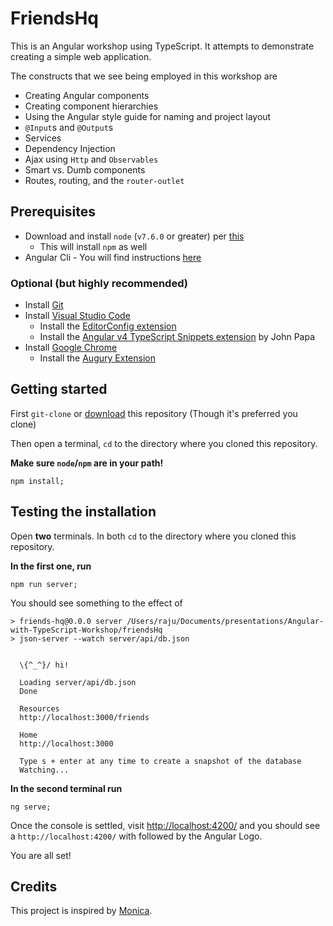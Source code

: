 # FriendsHq

This is an Angular workshop using TypeScript. 
It attempts to demonstrate creating a simple web application.

The constructs that we see being employed in this workshop are

- Creating Angular components
- Creating component hierarchies
- Using the Angular style guide for naming and project layout
- `@Input`s and `@Output`s
- Services
- Dependency Injection
- Ajax using `Http` and `Observables`
- Smart vs. Dumb components
- Routes, routing, and the `router-outlet`

## Prerequisites

- Download and install `node` (`v7.6.0` or greater) per [this](https://nodejs.org/en/download/)
  - This will install `npm` as well
- Angular Cli - You will find instructions [here](https://github.com/angular/angular-cli#prerequisites)

### Optional (but highly recommended)

- Install [Git](https://git-scm.com/downloads)
- Install [Visual Studio Code](https://code.visualstudio.com/)
  - Install the [EditorConfig extension](https://marketplace.visualstudio.com/items?itemName=EditorConfig.EditorConfig)
  - Install the [Angular v4 TypeScript Snippets extension](https://marketplace.visualstudio.com/items?itemName=johnpapa.Angular2) by John Papa
- Install [Google Chrome](https://www.google.com/chrome/index.html)
  - Install the [Augury Extension](https://chrome.google.com/webstore/detail/augury/elgalmkoelokbchhkhacckoklkejnhcd?hl=en)

## Getting started

First `git-clone` or [download]() this repository (Though it's preferred you clone)

Then open a terminal, `cd` to the directory where you cloned this repository.

**Make sure `node`/`npm` are in your path!**

```
npm install;
```

## Testing the installation

Open **two** terminals.
In both `cd` to the directory where you cloned this repository.

**In the first one, run**

```
npm run server;
```

You should see something to the effect of

```
> friends-hq@0.0.0 server /Users/raju/Documents/presentations/Angular-with-TypeScript-Workshop/friendsHq
> json-server --watch server/api/db.json


  \{^_^}/ hi!

  Loading server/api/db.json
  Done

  Resources
  http://localhost:3000/friends

  Home
  http://localhost:3000

  Type s + enter at any time to create a snapshot of the database
  Watching...
```

**In the second terminal run**

```
ng serve;
```

Once the console is settled, visit [http://localhost:4200/](http://localhost:4200/) and you should see a `http://localhost:4200/` with followed by the Angular Logo.

You are all set!

## Credits

This project is inspired by [Monica](https://github.com/monicahq/monica).
